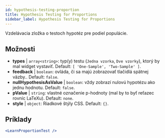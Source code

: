```yaml
---
id: hypothesis-testing-proportion
title: Hypothesis Testing for Proportions
sidebar_label: Hypothesis Testing for Proportions
---
```


Vzdelávacia zložka o testoch hypotéz pre podiel populácie.

## Možnosti

* __types__ | `array<string>`: typ(y) testu (`Jedna vzorka`, `Dve vzorky`), ktorý by mal widget vystaviť. Default: `[
  'One-Sample',
  'Two-Sample'
]`.
* __feedback__ | `boolean`: ovláda, či sa majú zobrazovať tlačidlá spätnej väzby.. Default: `false`.
* __nullHypothesisAsValue__ | `boolean`: vždy zobrazí nulovú hypotézu ako jednu hodnotu. Default: `false`.
* __pValue__ | `string`: vlastné označenie p-hodnoty (mal by to byť reťazec rovníc LaTeXu). Default: `none`.
* __style__ | `object`: Riadkové štýly CSS. Default: `{}`.


## Príklady

```jsx live
<LearnProportionTest />
```

